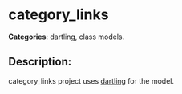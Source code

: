# category_links 

**Categories**: dartling, class models. 

## Description: 
category_links project uses 
[dartling](https://github.com/dzenanr/dartling) for the model.